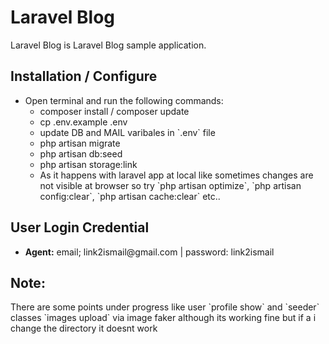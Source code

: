 <h1>Laravel Blog</h1>
Laravel Blog is Laravel Blog sample application. 

<h2>Installation / Configure</h2>
<ul>
    <li>Open terminal and run the following commands:
        <ul>
            <li>composer install / composer update</li>
            <li>cp .env.example .env</li>
            <li>update DB and MAIL varibales in `.env` file</li>
            <li>php artisan migrate</li>
            <li>php artisan db:seed</li>
            <li>php artisan storage:link</li>
            <li>As it happens with laravel app at local like sometimes changes are not visible at browser so try `php artisan optimize`, `php artisan config:clear`, `php artisan cache:clear` etc..</li>
        </ul>
    </li>
</ul>

<h2>User Login Credential</h2>
<ul>
    <li><strong>Agent:</strong> email; link2ismail@gmail.com | password: link2ismail</li>
</ul>

<h2>Note:</h2>
There are some points under progress like user `profile show` and `seeder` classes `images upload` via image faker although its working fine but if a i change the directory it doesnt work 
